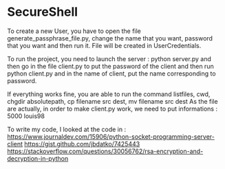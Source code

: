 # SecureShell
To create a new User, you have to open the file generate_passphrase_file.py, change the name that you want, 
password that you want and then run it. File will be created in UserCredentials.

To run the project, you need to launch the server : 
python server.py <Port number>
and then go in the file client.py to put the password of the client and then run 
python client.py
and in the name of client, put the name corresponding to password.

If everything works fine, you are able to run the command listfiles, cwd, chgdir absolutepath, cp filename src dest, mv filename src dest
As the file are actually, in order to make client.py work, we need to put informations : 
5000 louis98

To write my code, I looked at the code in : 
https://www.journaldev.com/15906/python-socket-programming-server-client
https://gist.github.com/jbdatko/7425443
https://stackoverflow.com/questions/30056762/rsa-encryption-and-decryption-in-python
